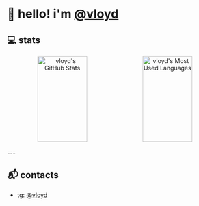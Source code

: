 # 👋 hello! i'm [@vloyd](http://t.me/vloyd)

## 💻  stats

<p align="center">
  <img src="https://github-readme-stats.vercel.app/api?username=vloyd&show_icons=true&theme=dracula&count_private=true" alt="vloyd's GitHub Stats" height="200" width="48%"/>
  <img src="https://github-readme-stats.vercel.app/api/top-langs/?username=vloyd&layout=compact&theme=dracula" alt="vloyd's Most Used Languages" height="200" width="48%"/>
</p>
---

## 📬 contacts

- tg: [@vloyd](http://t.me/vloyd)

